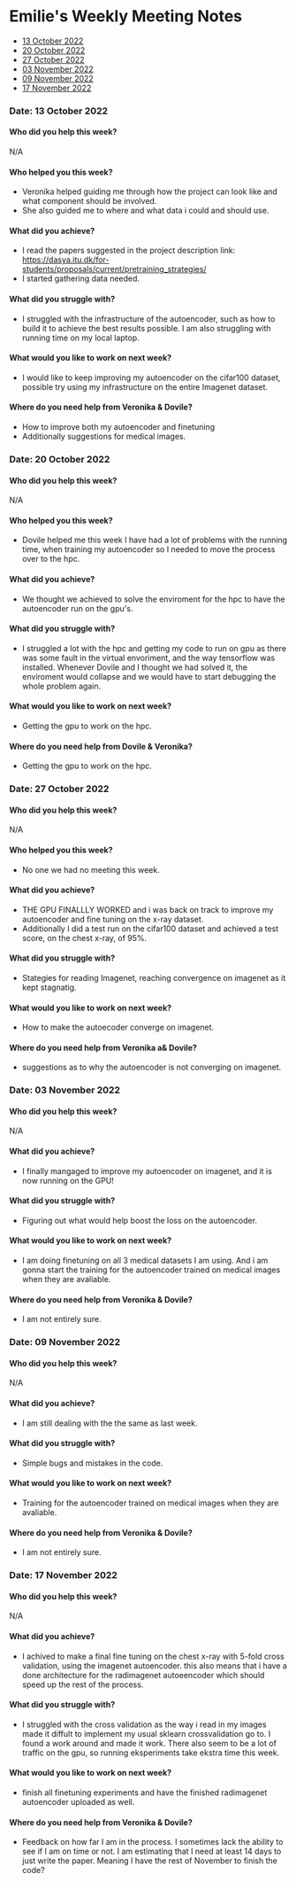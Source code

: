 
# Emilie's Weekly Meeting Notes

* [13 October 2022](#date-30-october-2022)
* [20 October 2022](#date-20-october-2022)
* [27 October 2022](#date-27-october-2022)
* [03 November 2022](#date-03-november-2022)
* [09 November 2022](#date-09-november-2022)
* [17 November 2022](#date-17-november-2022)

### Date: 13 October 2022

#### Who did you help this week?

N/A

#### Who helped you this week?

* Veronika helped guiding me through how the project can look like and what component should be involved.
* She also guided me to where and what data i could and should use. 


#### What did you achieve?

* I read the papers suggested in the project description link: https://dasya.itu.dk/for-students/proposals/current/pretraining_strategies/ 
* I started gathering data needed. 

#### What did you struggle with?

* I struggled with the infrastructure of the autoencoder, such as how to build it to achieve the best results possible. I am also struggling with running time on my local laptop. 

#### What would you like to work on next week?

* I would like to keep improving my autoencoder on the cifar100 dataset, possible try using my infrastructure on the entire Imagenet dataset. 

#### Where do you need help from Veronika & Dovile?

* How to improve both my autoencoder and finetuning
* Additionally suggestions for medical images.

### Date: 20 October 2022

#### Who did you help this week?

N/A

#### Who helped you this week?

* Dovile helped me this week I have had a lot of problems with the running time, when training my autoencoder so I needed to move the process over to the hpc.

#### What did you achieve?

* We thought we achieved to solve the enviroment for the hpc to have the autoencoder run on the gpu's.

#### What did you struggle with?

* I struggled a lot with the hpc and getting my code to run on gpu as there was some fault in the virtual envoriment, and the way tensorflow was installed. Whenever Dovile and I thought we had solved it, the enviroment would collapse and we would have to start debugging the whole problem again. 

#### What would you like to work on next week?

* Getting the gpu to work on the hpc. 

#### Where do you need help from Dovile & Veronika?

* Getting the gpu to work on the hpc. 

### Date: 27 October 2022

#### Who did you help this week?

N/A

#### Who helped you this week?

* No one we had no meeting this week. 

#### What did you achieve?

* THE GPU FINALLLY WORKED and i was back on track to improve my autoencoder and fine tuning on the x-ray dataset. 
* Additionally I did a test run on the cifar100 dataset and achieved a test score, on the chest x-ray, of 95%. 


#### What did you struggle with?

* Stategies for reading Imagenet, reaching convergence on imagenet as it kept stagnatig. 

#### What would you like to work on next week?

* How to make the autoecoder converge on imagenet.

#### Where do you need help from Veronika a& Dovile?

* suggestions as to why the autoencoder is not converging on imagenet. 

### Date: 03 November 2022

#### Who did you help this week?

N/A

#### What did you achieve?

* I finally mangaged to improve my autoencoder on imagenet, and it is now running on the GPU!


#### What did you struggle with?

* Figuring out what would help boost the loss on the autoencoder. 

#### What would you like to work on next week?

* I am doing finetuning on all 3 medical datasets I am using. And i am gonna start the training for the autoencoder trained on medical images when they are avaliable. 

#### Where do you need help from Veronika & Dovile?

* I am not entirely sure. 

### Date: 09 November 2022

#### Who did you help this week?

N/A

#### What did you achieve?

* I am still dealing with the the same as last week. 


#### What did you struggle with?

* Simple bugs and mistakes in the code.

#### What would you like to work on next week?

* Training for the autoencoder trained on medical images when they are avaliable. 

#### Where do you need help from Veronika & Dovile?

* I am not entirely sure. 

### Date: 17 November 2022

#### Who did you help this week?

N/A

#### What did you achieve?

* I achived to make a final fine tuning on the chest x-ray with 5-fold cross validation, using the imagenet autoencoder. this also means that i have a done architecture for the radimagenet autoeencoder which should speed up the rest of the process.   


#### What did you struggle with?

* I struggled with the cross validation as the way i read in my images made it diffult to implement my usual sklearn crossvalidation go to. I found a work around and made it work. There also seem to be a lot of traffic on the gpu, so running eksperiments take ekstra time this week. 

#### What would you like to work on next week?

* finish all finetuning experiments and have the finished radimagenet autoencoder uploaded as well. 

#### Where do you need help from Veronika & Dovile?

* Feedback on how far I am in the process. I sometimes lack the ability to see if I am on time or not. I am estimating that I need at least 14 days to just write the paper. Meaning I have the rest of November to finish the code? 


